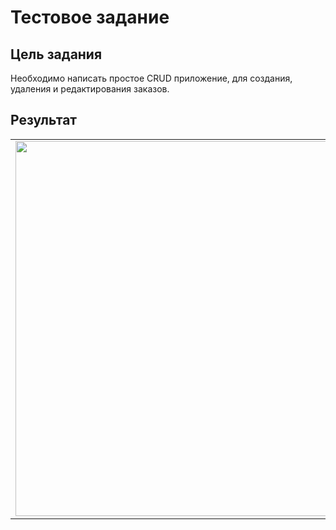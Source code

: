 <h1>Тестовое задание</h1>
<h2>Цель задания</h2>
<p>Необходимо написать простое CRUD приложение, для создания, удаления и редактирования заказов.</p>

<h2>Результат</h2>

<table >
    <tr>
        <td><img src="https://github.com/Al6or/asp.net-core/blob/main/JobTest/bin/result/1.1.jpeg" width="600"></td>
    </tr>    
 </table>
